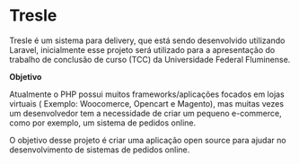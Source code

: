 # Tresle

Tresle é um sistema para delivery, que está sendo desenvolvido utilizando Laravel, inicialmente esse projeto será utilizado para a apresentação do trabalho de conclusão de curso (TCC) da Universidade Federal Fluminense. 
 
**Objetivo**

Atualmente o PHP possui muitos frameworks/aplicações focados em lojas virtuais ( Exemplo: Woocomerce, Opencart e Magento), mas muitas vezes um desenvolvedor tem a necessidade de criar um pequeno e-commerce, como por exemplo, um sistema de pedidos online. 

O objetivo desse projeto é criar uma aplicação open source para ajudar no desenvolvimento de sistemas de pedidos online. 

  

